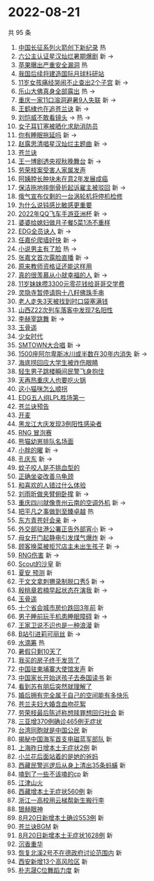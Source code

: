 # 2022-08-21

共 95 条

<!-- BEGIN -->
<!-- 最后更新时间 Sun Aug 21 2022 09:38:08 GMT+0800 (China Standard Time) -->

1. [中国长征系列火箭创下新纪录](https://s.weibo.com//weibo?q=%23%E4%B8%AD%E5%9B%BD%E9%95%BF%E5%BE%81%E7%B3%BB%E5%88%97%E7%81%AB%E7%AE%AD%E5%88%9B%E4%B8%8B%E6%96%B0%E7%BA%AA%E5%BD%95%23&Refer=new_time)
   热
1. [六公主认证星汉灿烂暑期爆剧](https://s.weibo.com//weibo?q=%23%E5%85%AD%E5%85%AC%E4%B8%BB%E8%AE%A4%E8%AF%81%E6%98%9F%E6%B1%89%E7%81%BF%E7%83%82%E6%9A%91%E6%9C%9F%E7%88%86%E5%89%A7%23&Refer=top)
   新 ->
1. [苹果曝出严重安全漏洞](https://s.weibo.com//weibo?q=%23%E8%8B%B9%E6%9E%9C%E6%9B%9D%E5%87%BA%E4%B8%A5%E9%87%8D%E5%AE%89%E5%85%A8%E6%BC%8F%E6%B4%9E%23&Refer=top)
   热
1. [我国后续将建造国际月球科研站](https://s.weibo.com//weibo?q=%23%E6%88%91%E5%9B%BD%E5%90%8E%E7%BB%AD%E5%B0%86%E5%BB%BA%E9%80%A0%E5%9B%BD%E9%99%85%E6%9C%88%E7%90%83%E7%A7%91%E7%A0%94%E7%AB%99%23&Refer=top)
1. [11岁女孩痛经哭闹不止查出2个子宫](https://s.weibo.com//weibo?q=%2311%E5%B2%81%E5%A5%B3%E5%AD%A9%E7%97%9B%E7%BB%8F%E5%93%AD%E9%97%B9%E4%B8%8D%E6%AD%A2%E6%9F%A5%E5%87%BA2%E4%B8%AA%E5%AD%90%E5%AE%AB%23&Refer=top)
   新 ->
1. [乐山大佛真身全部露出](https://s.weibo.com//weibo?q=%23%E4%B9%90%E5%B1%B1%E5%A4%A7%E4%BD%9B%E7%9C%9F%E8%BA%AB%E5%85%A8%E9%83%A8%E9%9C%B2%E5%87%BA%23&Refer=top)
   热 ->
1. [重庆一家11口溶洞避暑9人失联](https://s.weibo.com//weibo?q=%23%E9%87%8D%E5%BA%86%E4%B8%80%E5%AE%B611%E5%8F%A3%E6%BA%B6%E6%B4%9E%E9%81%BF%E6%9A%919%E4%BA%BA%E5%A4%B1%E8%81%94%23&Refer=top)
   新 ->
1. [王鹤棣也在追苍兰诀](https://s.weibo.com//weibo?q=%23%E7%8E%8B%E9%B9%A4%E6%A3%A3%E4%B9%9F%E5%9C%A8%E8%BF%BD%E8%8B%8D%E5%85%B0%E8%AF%80%23&Refer=top)
   新 ->
1. [刘恺威不敢看镜头](https://s.weibo.com//weibo?q=%23%E5%88%98%E6%81%BA%E5%A8%81%E4%B8%8D%E6%95%A2%E7%9C%8B%E9%95%9C%E5%A4%B4%23&Refer=top)
   -> 热 ->
1. [女子耳钉塞被晒化求助消防员](https://s.weibo.com//weibo?q=%23%E5%A5%B3%E5%AD%90%E8%80%B3%E9%92%89%E5%A1%9E%E8%A2%AB%E6%99%92%E5%8C%96%E6%B1%82%E5%8A%A9%E6%B6%88%E9%98%B2%E5%91%98%23&Refer=top)
1. [你有睡眠拖延吗](https://s.weibo.com//weibo?q=%23%E4%BD%A0%E6%9C%89%E7%9D%A1%E7%9C%A0%E6%8B%96%E5%BB%B6%E5%90%97%23&Refer=top)
   新 ->
1. [赵露思清唱星汉灿烂主题曲](https://s.weibo.com//weibo?q=%23%E8%B5%B5%E9%9C%B2%E6%80%9D%E6%B8%85%E5%94%B1%E6%98%9F%E6%B1%89%E7%81%BF%E7%83%82%E4%B8%BB%E9%A2%98%E6%9B%B2%23&Refer=top)
   新 ->
1. [苍兰诀](https://s.weibo.com//weibo?q=%23%E8%8B%8D%E5%85%B0%E8%AF%80%23&Refer=top)
1. [王一博剧透央视秋晚舞台](https://s.weibo.com//weibo?q=%23%E7%8E%8B%E4%B8%80%E5%8D%9A%E5%89%A7%E9%80%8F%E5%A4%AE%E8%A7%86%E7%A7%8B%E6%99%9A%E8%88%9E%E5%8F%B0%23&Refer=top)
   新 ->
1. [劳荣枝案受害人家属发声](https://s.weibo.com//weibo?q=%23%E5%8A%B3%E8%8D%A3%E6%9E%9D%E6%A1%88%E5%8F%97%E5%AE%B3%E4%BA%BA%E5%AE%B6%E5%B1%9E%E5%8F%91%E5%A3%B0%23&Refer=top)
1. [阿姨脖长肿块未在意2年发展成癌](https://s.weibo.com//weibo?q=%23%E9%98%BF%E5%A7%A8%E8%84%96%E9%95%BF%E8%82%BF%E5%9D%97%E6%9C%AA%E5%9C%A8%E6%84%8F2%E5%B9%B4%E5%8F%91%E5%B1%95%E6%88%90%E7%99%8C%23&Refer=top)
1. [保洁拖地摔倒骨折起诉雇主被驳回](https://s.weibo.com//weibo?q=%23%E4%BF%9D%E6%B4%81%E6%8B%96%E5%9C%B0%E6%91%94%E5%80%92%E9%AA%A8%E6%8A%98%E8%B5%B7%E8%AF%89%E9%9B%87%E4%B8%BB%E8%A2%AB%E9%A9%B3%E5%9B%9E%23&Refer=top)
   新 ->
1. [俄气宣布仅剩的一台涡轮机将停机检修](https://s.weibo.com//weibo?q=%23%E4%BF%84%E6%B0%94%E5%AE%A3%E5%B8%83%E4%BB%85%E5%89%A9%E7%9A%84%E4%B8%80%E5%8F%B0%E6%B6%A1%E8%BD%AE%E6%9C%BA%E5%B0%86%E5%81%9C%E6%9C%BA%E6%A3%80%E4%BF%AE%23&Refer=top)
1. [为什么说钝感比敏感更重要](https://s.weibo.com//weibo?q=%23%E4%B8%BA%E4%BB%80%E4%B9%88%E8%AF%B4%E9%92%9D%E6%84%9F%E6%AF%94%E6%95%8F%E6%84%9F%E6%9B%B4%E9%87%8D%E8%A6%81%23&Refer=top)
1. [2022年QQ飞车手游亚洲杯](https://s.weibo.com//weibo?q=2022%E5%B9%B4QQ%E9%A3%9E%E8%BD%A6%E6%89%8B%E6%B8%B8%E4%BA%9A%E6%B4%B2%E6%9D%AF&Refer=top)
   新 ->
1. [婆婆给媳妇做月子餐5菜1汤不重样](https://s.weibo.com//weibo?q=%23%E5%A9%86%E5%A9%86%E7%BB%99%E5%AA%B3%E5%A6%87%E5%81%9A%E6%9C%88%E5%AD%90%E9%A4%905%E8%8F%9C1%E6%B1%A4%E4%B8%8D%E9%87%8D%E6%A0%B7%23&Refer=top)
1. [EDG全员诀人](https://s.weibo.com//weibo?q=%23EDG%E5%85%A8%E5%91%98%E8%AF%80%E4%BA%BA%23&Refer=top)
   新 ->
1. [任嘉伦爬墙好快](https://s.weibo.com//weibo?q=%23%E4%BB%BB%E5%98%89%E4%BC%A6%E7%88%AC%E5%A2%99%E5%A5%BD%E5%BF%AB%23&Refer=top)
   新 ->
1. [小说男主有了脸](https://s.weibo.com//weibo?q=%23%E5%B0%8F%E8%AF%B4%E7%94%B7%E4%B8%BB%E6%9C%89%E4%BA%86%E8%84%B8%23&Refer=top)
   热 ->
1. [张嘉文首次露脸直播](https://s.weibo.com//weibo?q=%E5%BC%A0%E5%98%89%E6%96%87%E9%A6%96%E6%AC%A1%E9%9C%B2%E8%84%B8%E7%9B%B4%E6%92%AD&Refer=top)
   新 ->
1. [原来教师资格证还能这样用](https://s.weibo.com//weibo?q=%23%E5%8E%9F%E6%9D%A5%E6%95%99%E5%B8%88%E8%B5%84%E6%A0%BC%E8%AF%81%E8%BF%98%E8%83%BD%E8%BF%99%E6%A0%B7%E7%94%A8%23&Refer=top)
1. [真的很羡慕从小就幸福的人](https://s.weibo.com//weibo?q=%23%E7%9C%9F%E7%9A%84%E5%BE%88%E7%BE%A1%E6%85%95%E4%BB%8E%E5%B0%8F%E5%B0%B1%E5%B9%B8%E7%A6%8F%E7%9A%84%E4%BA%BA%23&Refer=top)
   新 ->
1. [11岁妹妹攒3300元零花钱给哥哥交学费](https://s.weibo.com//weibo?q=%2311%E5%B2%81%E5%A6%B9%E5%A6%B9%E6%94%923300%E5%85%83%E9%9B%B6%E8%8A%B1%E9%92%B1%E7%BB%99%E5%93%A5%E5%93%A5%E4%BA%A4%E5%AD%A6%E8%B4%B9%23&Refer=top)
1. [灵隐寺暂停请购十八籽佛珠手串](https://s.weibo.com//weibo?q=%23%E7%81%B5%E9%9A%90%E5%AF%BA%E6%9A%82%E5%81%9C%E8%AF%B7%E8%B4%AD%E5%8D%81%E5%85%AB%E7%B1%BD%E4%BD%9B%E7%8F%A0%E6%89%8B%E4%B8%B2%23&Refer=top)
1. [老人走失3天被找到时口袋塞满钱](https://s.weibo.com//weibo?q=%23%E8%80%81%E4%BA%BA%E8%B5%B0%E5%A4%B13%E5%A4%A9%E8%A2%AB%E6%89%BE%E5%88%B0%E6%97%B6%E5%8F%A3%E8%A2%8B%E5%A1%9E%E6%BB%A1%E9%92%B1%23&Refer=top)
1. [山西Z22次列车落客中发现7名阳性](https://s.weibo.com//weibo?q=%23%E5%B1%B1%E8%A5%BFZ22%E6%AC%A1%E5%88%97%E8%BD%A6%E8%90%BD%E5%AE%A2%E4%B8%AD%E5%8F%91%E7%8E%B07%E5%90%8D%E9%98%B3%E6%80%A7%23&Refer=top)
1. [李赫宰跳舞](https://s.weibo.com//weibo?q=%E6%9D%8E%E8%B5%AB%E5%AE%B0%E8%B7%B3%E8%88%9E&Refer=top)
   新 ->
1. [玉骨遥](https://s.weibo.com//weibo?q=%23%E7%8E%89%E9%AA%A8%E9%81%A5%23&Refer=top)
1. [少女时代](https://s.weibo.com//weibo?q=%23%E5%B0%91%E5%A5%B3%E6%97%B6%E4%BB%A3%23&Refer=top)
1. [SMTOWN大合唱](https://s.weibo.com//weibo?q=%23SMTOWN%E5%A4%A7%E5%90%88%E5%94%B1%23&Refer=top)
   新 ->
1. [1500座阿尔卑斯冰川或半数在30年内消失](https://s.weibo.com//weibo?q=%231500%E5%BA%A7%E9%98%BF%E5%B0%94%E5%8D%91%E6%96%AF%E5%86%B0%E5%B7%9D%E6%88%96%E5%8D%8A%E6%95%B0%E5%9C%A830%E5%B9%B4%E5%86%85%E6%B6%88%E5%A4%B1%23&Refer=top)
   新 ->
1. [海底捞回应大学生被炸伤眼睛](https://s.weibo.com//weibo?q=%23%E6%B5%B7%E5%BA%95%E6%8D%9E%E5%9B%9E%E5%BA%94%E5%A4%A7%E5%AD%A6%E7%94%9F%E8%A2%AB%E7%82%B8%E4%BC%A4%E7%9C%BC%E7%9D%9B%23&Refer=top)
1. [轻生男子跳楼瞬间民警飞身抱住](https://s.weibo.com//weibo?q=%23%E8%BD%BB%E7%94%9F%E7%94%B7%E5%AD%90%E8%B7%B3%E6%A5%BC%E7%9E%AC%E9%97%B4%E6%B0%91%E8%AD%A6%E9%A3%9E%E8%BA%AB%E6%8A%B1%E4%BD%8F%23&Refer=top)
1. [天再热重庆人也要吃火锅](https://s.weibo.com//weibo?q=%23%E5%A4%A9%E5%86%8D%E7%83%AD%E9%87%8D%E5%BA%86%E4%BA%BA%E4%B9%9F%E8%A6%81%E5%90%83%E7%81%AB%E9%94%85%23&Refer=top)
1. [这小猫咪怎么顺拐](https://s.weibo.com//weibo?q=%23%E8%BF%99%E5%B0%8F%E7%8C%AB%E5%92%AA%E6%80%8E%E4%B9%88%E9%A1%BA%E6%8B%90%23&Refer=top)
1. [EDG五人组LPL胜场第一](https://s.weibo.com//weibo?q=%23EDG%E4%BA%94%E4%BA%BA%E7%BB%84LPL%E8%83%9C%E5%9C%BA%E7%AC%AC%E4%B8%80%23&Refer=top)
1. [苍兰诀预告](https://s.weibo.com//weibo?q=%23%E8%8B%8D%E5%85%B0%E8%AF%80%E9%A2%84%E5%91%8A%23&Refer=top)
1. [开麦](https://s.weibo.com//weibo?q=%23%E5%BC%80%E9%BA%A6%23&Refer=top)
1. [黑龙江大庆发现3例阳性感染者](https://s.weibo.com//weibo?q=%23%E9%BB%91%E9%BE%99%E6%B1%9F%E5%A4%A7%E5%BA%86%E5%8F%91%E7%8E%B03%E4%BE%8B%E9%98%B3%E6%80%A7%E6%84%9F%E6%9F%93%E8%80%85%23&Refer=top)
1. [RNG 冒泡赛](https://s.weibo.com//weibo?q=RNG%20%E5%86%92%E6%B3%A1%E8%B5%9B&Refer=top)
1. [熊猫幼崽排队名场面](https://s.weibo.com//weibo?q=%23%E7%86%8A%E7%8C%AB%E5%B9%BC%E5%B4%BD%E6%8E%92%E9%98%9F%E5%90%8D%E5%9C%BA%E9%9D%A2%23&Refer=top)
1. [小胖的曜](https://s.weibo.com//weibo?q=%23%E5%B0%8F%E8%83%96%E7%9A%84%E6%9B%9C%23&Refer=top)
   新 ->
1. [孔庆东](https://s.weibo.com//weibo?q=%E5%AD%94%E5%BA%86%E4%B8%9C&Refer=top) 新
   ->
1. [蚊子咬人是不挑血型的](https://s.weibo.com//weibo?q=%23%E8%9A%8A%E5%AD%90%E5%92%AC%E4%BA%BA%E6%98%AF%E4%B8%8D%E6%8C%91%E8%A1%80%E5%9E%8B%E7%9A%84%23&Refer=top)
1. [正确坐姿改善乌龟颈](https://s.weibo.com//weibo?q=%23%E6%AD%A3%E7%A1%AE%E5%9D%90%E5%A7%BF%E6%94%B9%E5%96%84%E4%B9%8C%E9%BE%9F%E9%A2%88%23&Refer=top)
1. [和喜欢的人错过什么体验](https://s.weibo.com//weibo?q=%23%E5%92%8C%E5%96%9C%E6%AC%A2%E7%9A%84%E4%BA%BA%E9%94%99%E8%BF%87%E4%BB%80%E4%B9%88%E4%BD%93%E9%AA%8C%23&Refer=top)
1. [刘雨昕做夹臂俯卧撑](https://s.weibo.com//weibo?q=%23%E5%88%98%E9%9B%A8%E6%98%95%E5%81%9A%E5%A4%B9%E8%87%82%E4%BF%AF%E5%8D%A7%E6%92%91%23&Refer=top)
   新 ->
1. [重庆四川就像贵州云南的空调外机](https://s.weibo.com//weibo?q=%23%E9%87%8D%E5%BA%86%E5%9B%9B%E5%B7%9D%E5%B0%B1%E5%83%8F%E8%B4%B5%E5%B7%9E%E4%BA%91%E5%8D%97%E7%9A%84%E7%A9%BA%E8%B0%83%E5%A4%96%E6%9C%BA%23&Refer=top)
   新 ->
1. [把平凡之事做到至臻卓越](https://s.weibo.com//weibo?q=%23%E6%8A%8A%E5%B9%B3%E5%87%A1%E4%B9%8B%E4%BA%8B%E5%81%9A%E5%88%B0%E8%87%B3%E8%87%BB%E5%8D%93%E8%B6%8A%23&Refer=new_time)
   热
1. [东方青苍好会亲](https://s.weibo.com//weibo?q=%E4%B8%9C%E6%96%B9%E9%9D%92%E8%8B%8D%E5%A5%BD%E4%BC%9A%E4%BA%B2&Refer=top)
   新 ->
1. [外交部驻港公署正告外部宵小](https://s.weibo.com//weibo?q=%23%E5%A4%96%E4%BA%A4%E9%83%A8%E9%A9%BB%E6%B8%AF%E5%85%AC%E7%BD%B2%E6%AD%A3%E5%91%8A%E5%A4%96%E9%83%A8%E5%AE%B5%E5%B0%8F%23&Refer=top)
   新 ->
1. [母女开门起静电引发煤气爆炸](https://s.weibo.com//weibo?q=%23%E6%AF%8D%E5%A5%B3%E5%BC%80%E9%97%A8%E8%B5%B7%E9%9D%99%E7%94%B5%E5%BC%95%E5%8F%91%E7%85%A4%E6%B0%94%E7%88%86%E7%82%B8%23&Refer=top)
   新 ->
1. [顾客换菜被拒咒店主未出生孩子](https://s.weibo.com//weibo?q=%23%E9%A1%BE%E5%AE%A2%E6%8D%A2%E8%8F%9C%E8%A2%AB%E6%8B%92%E5%92%92%E5%BA%97%E4%B8%BB%E6%9C%AA%E5%87%BA%E7%94%9F%E5%AD%A9%E5%AD%90%23&Refer=top)
   新 ->
1. [RNG伤害](https://s.weibo.com//weibo?q=%23RNG%E4%BC%A4%E5%AE%B3%23&Refer=top) 新
   ->
1. [Scout的沙皇](https://s.weibo.com//weibo?q=%23Scout%E7%9A%84%E6%B2%99%E7%9A%87%23&Refer=top)
   新
1. [夏安 预测](https://s.weibo.com//weibo?q=%E5%A4%8F%E5%AE%89%20%E9%A2%84%E6%B5%8B&Refer=top)
   新
1. [于文文拿刺猬录制脱口秀5](https://s.weibo.com//weibo?q=%23%E4%BA%8E%E6%96%87%E6%96%87%E6%8B%BF%E5%88%BA%E7%8C%AC%E5%BD%95%E5%88%B6%E8%84%B1%E5%8F%A3%E7%A7%805%23&Refer=top)
   新 ->
1. [殷桃章若楠早起状态在演我](https://s.weibo.com//weibo?q=%23%E6%AE%B7%E6%A1%83%E7%AB%A0%E8%8B%A5%E6%A5%A0%E6%97%A9%E8%B5%B7%E7%8A%B6%E6%80%81%E5%9C%A8%E6%BC%94%E6%88%91%23&Refer=top)
   新 ->
1. [玉骨遥](https://s.weibo.com//weibo?q=%E7%8E%89%E9%AA%A8%E9%81%A5&Refer=top)
1. [十个省会城市房价跌回3年前](https://s.weibo.com//weibo?q=%E5%8D%81%E4%B8%AA%E7%9C%81%E4%BC%9A%E5%9F%8E%E5%B8%82%E6%88%BF%E4%BB%B7%E8%B7%8C%E5%9B%9E3%E5%B9%B4%E5%89%8D&Refer=top)
   新
1. [男子睡前玩手机患睡眠障碍](https://s.weibo.com//weibo?q=%23%E7%94%B7%E5%AD%90%E7%9D%A1%E5%89%8D%E7%8E%A9%E6%89%8B%E6%9C%BA%E6%82%A3%E7%9D%A1%E7%9C%A0%E9%9A%9C%E7%A2%8D%23&Refer=top)
   新 ->
1. [王家卫说不识也是一种浪漫](https://s.weibo.com//weibo?q=%23%E7%8E%8B%E5%AE%B6%E5%8D%AB%E8%AF%B4%E4%B8%8D%E8%AF%86%E4%B9%9F%E6%98%AF%E4%B8%80%E7%A7%8D%E6%B5%AA%E6%BC%AB%23&Refer=top)
   新
1. [B站引进莉可丽丝](https://s.weibo.com//weibo?q=%23B%E7%AB%99%E5%BC%95%E8%BF%9B%E8%8E%89%E5%8F%AF%E4%B8%BD%E4%B8%9D%23&Refer=top)
   新 ->
1. [水滴筹](https://s.weibo.com//weibo?q=%23%E6%B0%B4%E6%BB%B4%E7%AD%B9%23&Refer=top)
   热
1. [暑假只剩10天了](https://s.weibo.com//weibo?q=%23%E6%9A%91%E5%81%87%E5%8F%AA%E5%89%A910%E5%A4%A9%E4%BA%86%23&Refer=top)
1. [我买的房子终于发货了](https://s.weibo.com//weibo?q=%23%E6%88%91%E4%B9%B0%E7%9A%84%E6%88%BF%E5%AD%90%E7%BB%88%E4%BA%8E%E5%8F%91%E8%B4%A7%E4%BA%86%23&Refer=top)
1. [中国驻柬埔寨大使馆发声](https://s.weibo.com//weibo?q=%23%E4%B8%AD%E5%9B%BD%E9%A9%BB%E6%9F%AC%E5%9F%94%E5%AF%A8%E5%A4%A7%E4%BD%BF%E9%A6%86%E5%8F%91%E5%A3%B0%23&Refer=top)
   新
1. [中国家长开始送孩子去泰国读书](https://s.weibo.com//weibo?q=%23%E4%B8%AD%E5%9B%BD%E5%AE%B6%E9%95%BF%E5%BC%80%E5%A7%8B%E9%80%81%E5%AD%A9%E5%AD%90%E5%8E%BB%E6%B3%B0%E5%9B%BD%E8%AF%BB%E4%B9%A6%23&Refer=top)
   新
1. [看到苏有朋后突然就理解了](https://s.weibo.com//weibo?q=%23%E7%9C%8B%E5%88%B0%E8%8B%8F%E6%9C%89%E6%9C%8B%E5%90%8E%E7%AA%81%E7%84%B6%E5%B0%B1%E7%90%86%E8%A7%A3%E4%BA%86%23&Refer=top)
1. [婚后拥有完全属于自己的空间能有多快乐](https://s.weibo.com//weibo?q=%23%E5%A9%9A%E5%90%8E%E6%8B%A5%E6%9C%89%E5%AE%8C%E5%85%A8%E5%B1%9E%E4%BA%8E%E8%87%AA%E5%B7%B1%E7%9A%84%E7%A9%BA%E9%97%B4%E8%83%BD%E6%9C%89%E5%A4%9A%E5%BF%AB%E4%B9%90%23&Refer=top)
1. [苍兰夫妇大婚含血吻花絮](https://s.weibo.com//weibo?q=%23%E8%8B%8D%E5%85%B0%E5%A4%AB%E5%A6%87%E5%A4%A7%E5%A9%9A%E5%90%AB%E8%A1%80%E5%90%BB%E8%8A%B1%E7%B5%AE%23&Refer=top)
1. [劳荣枝最后陈述称想赎罪想回归社会](https://s.weibo.com//weibo?q=%23%E5%8A%B3%E8%8D%A3%E6%9E%9D%E6%9C%80%E5%90%8E%E9%99%88%E8%BF%B0%E7%A7%B0%E6%83%B3%E8%B5%8E%E7%BD%AA%E6%83%B3%E5%9B%9E%E5%BD%92%E7%A4%BE%E4%BC%9A%23&Refer=top)
   新
1. [三亚增370例确诊465例无症状](https://s.weibo.com//weibo?q=%23%E4%B8%89%E4%BA%9A%E5%A2%9E370%E4%BE%8B%E7%A1%AE%E8%AF%8A465%E4%BE%8B%E6%97%A0%E7%97%87%E7%8A%B6%23&Refer=top)
1. [台湾同胞就是中国公民](https://s.weibo.com//weibo?q=%E5%8F%B0%E6%B9%BE%E5%90%8C%E8%83%9E%E5%B0%B1%E6%98%AF%E4%B8%AD%E5%9B%BD%E5%85%AC%E6%B0%91&Refer=top)
   新
1. [揭秘中国海军首支电磁蓝军部队](https://s.weibo.com//weibo?q=%23%E6%8F%AD%E7%A7%98%E4%B8%AD%E5%9B%BD%E6%B5%B7%E5%86%9B%E9%A6%96%E6%94%AF%E7%94%B5%E7%A3%81%E8%93%9D%E5%86%9B%E9%83%A8%E9%98%9F%23&Refer=top)
   新
1. [上海昨日增本土无症状2例](https://s.weibo.com//weibo?q=%23%E4%B8%8A%E6%B5%B7%E6%98%A8%E6%97%A5%E5%A2%9E%E6%9C%AC%E5%9C%9F%E6%97%A0%E7%97%87%E7%8A%B62%E4%BE%8B%23&Refer=top)
   新
1. [小兰花后面站着的是她的爸妈](https://s.weibo.com//weibo?q=%23%E5%B0%8F%E5%85%B0%E8%8A%B1%E5%90%8E%E9%9D%A2%E7%AB%99%E7%9D%80%E7%9A%84%E6%98%AF%E5%A5%B9%E7%9A%84%E7%88%B8%E5%A6%88%23&Refer=top)
1. [西藏民警巡逻后从身上清出35条蚂蟥](https://s.weibo.com//weibo?q=%23%E8%A5%BF%E8%97%8F%E6%B0%91%E8%AD%A6%E5%B7%A1%E9%80%BB%E5%90%8E%E4%BB%8E%E8%BA%AB%E4%B8%8A%E6%B8%85%E5%87%BA35%E6%9D%A1%E8%9A%82%E8%9F%A5%23&Refer=top)
   新
1. [嗑到了一些不该嗑的cp](https://s.weibo.com//weibo?q=%23%E5%97%91%E5%88%B0%E4%BA%86%E4%B8%80%E4%BA%9B%E4%B8%8D%E8%AF%A5%E5%97%91%E7%9A%84cp%23&Refer=top)
   新
1. [江津山火](https://s.weibo.com//weibo?q=%E6%B1%9F%E6%B4%A5%E5%B1%B1%E7%81%AB&Refer=top)
1. [西藏增本土无症状560例](https://s.weibo.com//weibo?q=%23%E8%A5%BF%E8%97%8F%E5%A2%9E%E6%9C%AC%E5%9C%9F%E6%97%A0%E7%97%87%E7%8A%B6560%E4%BE%8B%23&Refer=top)
   新
1. [浙江一高校用云梯帮新生搬行李](https://s.weibo.com//weibo?q=%23%E6%B5%99%E6%B1%9F%E4%B8%80%E9%AB%98%E6%A0%A1%E7%94%A8%E4%BA%91%E6%A2%AF%E5%B8%AE%E6%96%B0%E7%94%9F%E6%90%AC%E8%A1%8C%E6%9D%8E%23&Refer=top)
1. [银赫眼神](https://s.weibo.com//weibo?q=%23%E9%93%B6%E8%B5%AB%E7%9C%BC%E7%A5%9E%23&Refer=top)
1. [8月20日新增本土确诊553例](https://s.weibo.com//weibo?q=%238%E6%9C%8820%E6%97%A5%E6%96%B0%E5%A2%9E%E6%9C%AC%E5%9C%9F%E7%A1%AE%E8%AF%8A553%E4%BE%8B%23&Refer=top)
   新
1. [苍兰诀BGM](https://s.weibo.com//weibo?q=%E8%8B%8D%E5%85%B0%E8%AF%80BGM&Refer=top)
   新
1. [8月20日新增本土无症状1628例](https://s.weibo.com//weibo?q=%238%E6%9C%8820%E6%97%A5%E6%96%B0%E5%A2%9E%E6%9C%AC%E5%9C%9F%E6%97%A0%E7%97%87%E7%8A%B61628%E4%BE%8B%23&Refer=top)
   新
1. [沉香重华](https://s.weibo.com//weibo?q=%23%E6%B2%89%E9%A6%99%E9%87%8D%E5%8D%8E%23&Refer=top)
1. [恢复北溪2号不在德政府讨论范围内](https://s.weibo.com//weibo?q=%23%E6%81%A2%E5%A4%8D%E5%8C%97%E6%BA%AA2%E5%8F%B7%E4%B8%8D%E5%9C%A8%E5%BE%B7%E6%94%BF%E5%BA%9C%E8%AE%A8%E8%AE%BA%E8%8C%83%E5%9B%B4%E5%86%85%23&Refer=top)
   新
1. [西安新增13个高风险区](https://s.weibo.com//weibo?q=%E8%A5%BF%E5%AE%89%E6%96%B0%E5%A2%9E13%E4%B8%AA%E9%AB%98%E9%A3%8E%E9%99%A9%E5%8C%BA&Refer=top)
   新
1. [朴志晟C位舞蹈力度](https://s.weibo.com//weibo?q=%23%E6%9C%B4%E5%BF%97%E6%99%9FC%E4%BD%8D%E8%88%9E%E8%B9%88%E5%8A%9B%E5%BA%A6%23&Refer=top)
   新

<!-- END -->

